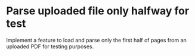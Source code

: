 # Parse uploaded file only halfway for test

Implement a feature to load and parse only the first half of pages from an uploaded PDF for testing purposes.
